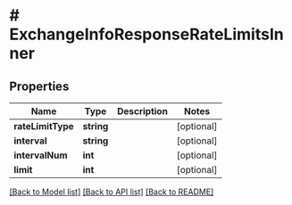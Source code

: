 # # ExchangeInfoResponseRateLimitsInner

## Properties

Name | Type | Description | Notes
------------ | ------------- | ------------- | -------------
**rateLimitType** | **string** |  | [optional]
**interval** | **string** |  | [optional]
**intervalNum** | **int** |  | [optional]
**limit** | **int** |  | [optional]

[[Back to Model list]](../../README.md#models) [[Back to API list]](../../README.md#endpoints) [[Back to README]](../../README.md)
